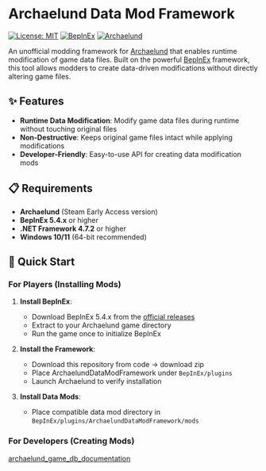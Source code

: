 # Archaelund Data Mod Framework

[![License: MIT](https://img.shields.io/badge/License-MIT-yellow.svg)](https://opensource.org/licenses/MIT)
[![BepInEx](https://img.shields.io/badge/BepInEx-5.4.x-blue.svg)](https://github.com/BepInEx/BepInEx)
[![Archaelund](https://img.shields.io/badge/Archaelund-Early%20Access-green.svg)](https://store.steampowered.com/app/1082970/Archaelund/)

An unofficial modding framework for [Archaelund](https://store.steampowered.com/app/1082970/Archaelund/) that enables runtime modification of game data files. Built on the powerful [BepInEx](https://github.com/BepInEx/BepInEx) framework, this tool allows modders to create data-driven modifications without directly altering game files.

## ✨ Features

- **Runtime Data Modification**: Modify game data files during runtime without touching original files
- **Non-Destructive**: Keeps original game files intact while applying modifications
- **Developer-Friendly**: Easy-to-use API for creating data modification mods

## 📋 Requirements

- **Archaelund** (Steam Early Access version)
- **BepInEx 5.4.x** or higher
- **.NET Framework 4.7.2** or higher
- **Windows 10/11** (64-bit recommended)

## 🚀 Quick Start

### For Players (Installing Mods)

1. **Install BepInEx**:
   - Download BepInEx 5.4.x from the [official releases](https://github.com/BepInEx/BepInEx/releases)
   - Extract to your Archaelund game directory
   - Run the game once to initialize BepInEx

2. **Install the Framework**:
   - Download this repository from code -> download zip
   - Place ArchaelundDataModFramework under `BepInEx/plugins`
   - Launch Archaelund to verify installation

3. **Install Data Mods**:
   - Place compatible data mod directory in `BepInEx/plugins/ArchaelundDataModFramework/mods`   

### For Developers (Creating Mods)

[archaelund_game_db_documentation](archaelund_game_db_documentation.md)
